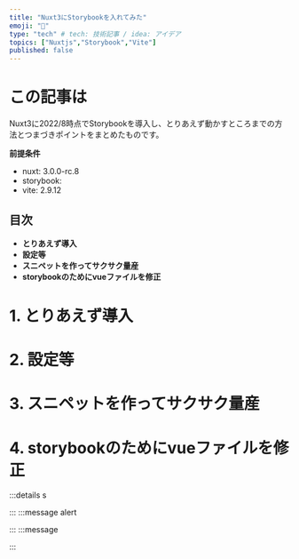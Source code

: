 ```yaml
---
title: "Nuxt3にStorybookを入れてみた"
emoji: "🐙"
type: "tech" # tech: 技術記事 / idea: アイデア
topics: ["Nuxtjs","Storybook","Vite"]
published: false
---
```


# この記事は
Nuxt3に2022/8時点でStorybookを導入し、とりあえず動かすところまでの方法とつまづきポイントをまとめたものです。

**前提条件**
- nuxt: 3.0.0-rc.8
- storybook: 
- vite: 2.9.12

## 目次
- **とりあえず導入**
- **設定等**
- **スニペットを作ってサクサク量産**
- **storybookのためにvueファイルを修正**


# 1. とりあえず導入
# 2. 設定等
# 3. スニペットを作ってサクサク量産
# 4. storybookのためにvueファイルを修正




:::details s

:::
:::message alert

:::
:::message

:::